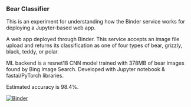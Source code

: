 ### Bear Classifier

This is an experiment for understanding how the Binder service works for deploying a Jupyter-based web app.

A web app deployed through Binder. This service accepts an image file upload and returns its classification as one of four types of bear, grizzly, black, teddy, or polar.

ML backend is a resnet18 CNN model trained with 378MB of bear images found by Bing Image Search. Developed with Jupyter notebook & fastai/PyTorch libraries.

Estimated accuracy is 98.4%.

[![Binder](https://mybinder.org/badge_logo.svg)](https://mybinder.org/v2/gh/GeneChalfant/Bear-Classr/HEAD?labpath=BearClassr.ipynb)
